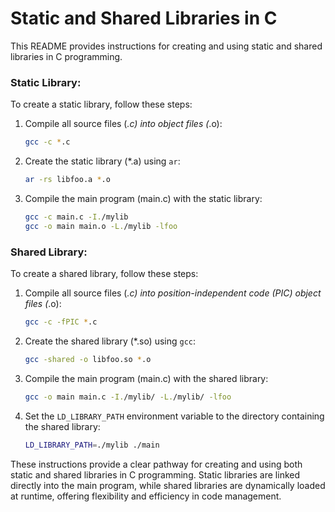 # Static and Shared Libraries in C

This README provides instructions for creating and using static and shared libraries in C programming.

### Static Library:

To create a static library, follow these steps:

1. Compile all source files (*.c) into object files (*.o):
   ```bash
   gcc -c *.c
   ```

2. Create the static library (*.a) using `ar`:
   ```bash
   ar -rs libfoo.a *.o
   ```

3. Compile the main program (main.c) with the static library:
   ```bash
   gcc -c main.c -I./mylib
   gcc -o main main.o -L./mylib -lfoo
   ```

### Shared Library:

To create a shared library, follow these steps:

1. Compile all source files (*.c) into position-independent code (PIC) object files (*.o):
   ```bash
   gcc -c -fPIC *.c
   ```

2. Create the shared library (*.so) using `gcc`:
   ```bash
   gcc -shared -o libfoo.so *.o
   ```

3. Compile the main program (main.c) with the shared library:
   ```bash
   gcc -o main main.c -I./mylib/ -L./mylib/ -lfoo
   ```

4. Set the `LD_LIBRARY_PATH` environment variable to the directory containing the shared library:
   ```bash
   LD_LIBRARY_PATH=./mylib ./main
   ```

These instructions provide a clear pathway for creating and using both static and shared libraries in C programming. Static libraries are linked directly into the main program, while shared libraries are dynamically loaded at runtime, offering flexibility and efficiency in code management.
